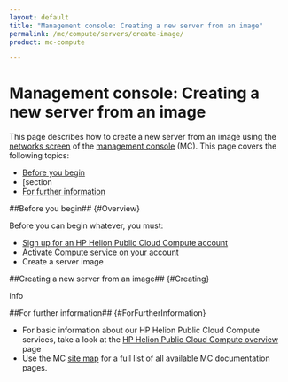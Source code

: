```yaml
---
layout: default
title: "Management console: Creating a new server from an image"
permalink: /mc/compute/servers/create-image/
product: mc-compute

---
```

# Management console: Creating a new server from an image

This page describes how to create a new server from an image using the [networks screen](/mc/compute/networks/) of the [management console](/mc/) (MC).  This page covers the following topics:

* [Before you begin](#Overview)
* [section
* [For further information](#ForFurtherInformation)

##Before you begin## {#Overview}

Before you can begin whatever, you must:

* [Sign up for an HP Helion Public Cloud Compute account](https://horizon.hpcloud.com/register)
* [Activate Compute service on your account](https://horizon.hpcloud.com/landing/)
* Create a server image  <!-- need to link this eventually to the [images](/mc/compute/images/create/) page--when I create it, anyway. :) -->


##Creating a new server from an image## {#Creating}

info


##For further information## {#ForFurtherInformation}

* For basic information about our HP Helion Public Cloud Compute services, take a look at the [HP Helion Public Cloud Compute overview](/compute/) page
* Use the MC [site map](/mc/sitemap) for a full list of all available MC documentation pages.
